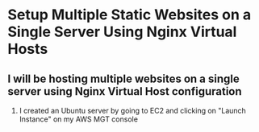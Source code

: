 # Setup Multiple Static Websites on a Single Server Using Nginx Virtual Hosts

## I will be hosting multiple websites on a single server using Nginx Virtual Host configuration

1. I created an Ubuntu server by going to EC2 and clicking on "Launch Instance" on my AWS MGT console

